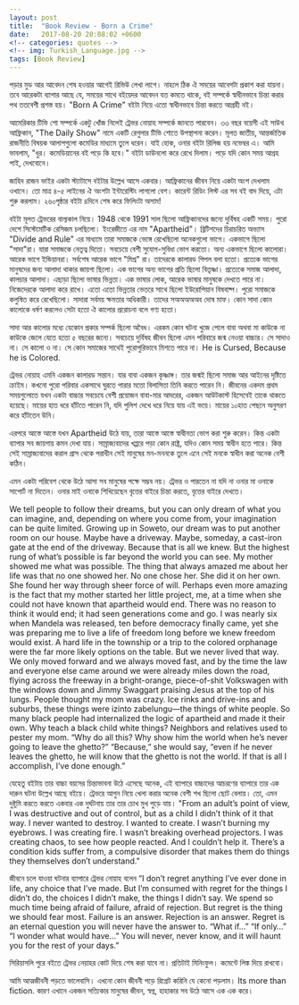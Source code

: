 ```yaml
---
layout: post
title:  "Book Review - Born a Crime"
date:   2017-08-20 20:08:02 +0600
<!-- categories: quotes -->
<!-- img: Turkish_Language.jpg -->
tags: [Book Review]
---
```



পড়ার মুড আর আবেদন শেষ হওয়ার আগেই রিভিউ লেখা লাগে। নাহলে ঠিক ঐ সময়ের আবেগটা প্রকাশ করা যায়না। তবে আরেকটা ব্যাপার আছে যে, সময়ের সাথে বইয়েদর আবেদন যত কমতে থাকে, বই সম্পর্কে স্বাধীনভাবে চিন্তা করার পথ ততবেশী প্রশস্ত হয়। "Born A Crime" বইটা নিয়ে এতো স্বাধীনভাবে চিন্তা করতে আগ্রহী নই।

আমেরিকার টিভি শো সম্পর্কে একটু খোঁজ নিলেই ট্রেভর নোয়াহ সম্পর্কে জানতে পারবেন। ৩৩ বছর বয়েসী এই সাউথ আফ্রিকান, "The Daily Show" নামে একটি রেগুলার টিভি শোতে উপস্থাপনা করেন। মূলত জাতীয়, আন্তর্জাতিক রাজনীতি বিষয়ক আলাপগুলো কমেডির মাধ্যমে তুলে ধরেন। যাই হোক, ওনার বইটা রিলিজ হয় নভেম্বর এ। আমি ভাবলাম, "ধুর। কমেডিয়ানের বই পড়ে কি হবে।" বইটা ডাউনলো করে রেখে দিলাম। পড়ে যদি কোন সময় আগ্রহ পাই, দেখবোনে।

জাহিদ রাজন ভাইর একটা স্ট্যাটাসে বইটার উল্লেখ আসে একবার। আফ্রিকানের জীবন নিয়ে একটা অংশ দেখলাম ওখানে। তো মাত্র ৪-৫ লাইনের ঐ অংশটা ইন্টারেস্টিং লাগলো বেশ। কারেন্ট রিডিং লিস্ট এর সব বই বাদ দিয়ে, এটা শুরু করলাম। ২৬০পৃষ্ঠার বইটা ৪দিনে শেষ করে ফিলিংটা অসাম!

বইটা মূলত ট্রেভরের বাল্যকাল নিয়ে। 1948 থেকে 1991 সাল ছিলো আফ্রিকানদের জন্যে দুর্বিষহ একটি সময়। পুরো দেশে সিস্টেমেটিক রেসিজম চলছিলো। ইংরেজীতে এর নাম "Apartheid"। ব্রিটিশদের চিরাচরিত অভ্যাস "Divide and Rule" এর মাধ্যমে তারা সমাজকে ভেঙ্গে রেখেছিলো অনেকগুলো ভাগে।
একভাগে ছিলো "সাদা"রা। যারা সমাজকে নেতৃত্ব দিতো। সবচেয়ে বেশী সুযোগ-সুবিধা ভোগ করতো।
অন্য একভাগে ছিলো কালোরা। আরেক ভাগে ইন্ডিয়ানরা। সর্বশেষ আরেক ভাগে "মিশ্র" রা। তাদেরকে কালারড পিপল বলা হতো।
প্রত্যেক ভাগের মানুষদের জন্য আলাদা থাকার জায়গা ছিলো। এক ভাগের অন্য ভাগের প্রতি ছিলো বিতৃষ্ণা। প্রত্যেকে সমাজ আলাদা, কালচার আলাদা।
এছাড়া ছিলো ভাষার ভিন্নতা। এক ভাষার লোক, আরেক ভাষার মানুষকে দেখতে পারে না। নিজেদেরকে আলাদা করে রাখে। এতো এতো ভিন্নতার ভেতরে সাথে ছিলো ইউরোপিয়ান বিষবাষ্প। পুরো সমাজকে কলুষিত করে রেখেছিলো। সাদারা সর্বময় ক্ষমতার অধিকারী। তাদের সঅঅঅঅঅব দোষ মাফ। কোন সাদা কোন কালোকে ধর্ষণ করলেও সেটা হতো ঐ কালোর প্ররোচনা বলে গণ্য হতো।

সাদা আর কালোর মধ্যে যেকোন প্রকার সম্পর্ক ছিলো অবৈধ। এরকম কোন ঘটনা খুজে পেলে বাবা অথবা মা কাউকে না কাউকে জেলে যেতে হতো ৫ বছরের জন্যে। সবচেয়ে দুর্বিষহ জীবন ছিলো এমন পরিবারে জন্ম নেওয়া বাচ্চার। সে সাদাও না। সে কালো ও না। সে কোন সমাজের সাথেই পুরোপুরিভাবে মিশতে পারে না। He is Cursed, Because he is Colored.

ট্রেভর নোয়াহ এমনি একজন কালারড সন্তান। যার বাবা একজন কৃষ্ণাঙ্গ। তার জন্মই ছিলো সমাজ আর আইনের দৃষ্টিতে ক্রাইম। কখনো পুরো পরিবার একসাথে ঘুরতে পারার মতো বিলাসিতা তিনি করতে পারেন নি। জীবনের একদম প্রথম সময়গুলোতে যখন একটা বাচ্চার সবচেযে বেশী প্রয়োজন বাবা-মার আদরের, একজন আউটকাস্ট হিসেবেই তাকে থাকতে হয়েছে। মায়ের হাত ধরে হাঁটতে পারেন নি, যদি পুলিশ দেখে ধরে নিয়ে যায় এই ভয়ে। মায়ের ১০হাত পেছনে অনুসরণ করে হাঁটতেন উনি।

এরপরে আস্তে আস্তে যখন Apartheid উঠে যায়, তারা আস্তে আস্তে স্বাধীনতা ভোগ করা শুরু করেন। কিন্ত একটা ব্যাপার সব জায়গায় কমন দেখা যায়। সাম্রাজ্যবাদের খপ্পরে পড়া কোন রাষ্ট্র, যদিও কোন সময় স্বাধীন হতে পারে। কিন্ত সেই সাম্রাজ্যবাদের করাল গ্রাস থেকে পরাধীন সেই মানুষের মন-মননকে তুলে এনে সেই মনকে স্বাধীন করা অনেক বেশী কঠিন।

এমন একটা পরিবেশ থেকে উঠে আসা সব মানুষের পক্ষে সম্ভব নয়। ট্রেভর ও পারতেন না যদি না ওনার মা ওনাকে সাপোর্ট না দিতেন। ওনার মাই ওনাকে শিখিয়েছেন বৃত্তের বাইরে চিন্তা করতে, বৃত্তের বাইরে দেখতে।

We tell people to follow their dreams, but you can only dream of what you can imagine, and, depending on where you come from, your imagination can be quite limited. Growing up in Soweto, our dream was to put another room on our house. Maybe have a driveway. Maybe, someday, a cast-iron gate at the end of the driveway. Because that is all we knew. But the highest rung of what’s possible is far beyond the world you can see. My mother showed me what was possible. The thing that always amazed me about her life was that no one showed her. No one chose her. She did it on her own. She found her way through sheer force of will.
Perhaps even more amazing is the fact that my mother started her little project, me, at a time when she could not have known that apartheid would end. There was no reason to think it would end; it had seen generations come and go. I was nearly six when Mandela was released, ten before democracy finally came, yet she was preparing me to live a life of freedom long before we knew freedom would exist. A hard life in the township or a trip to the colored orphanage were the far more likely options on the table. But we never lived that way. We only moved forward and we always moved fast, and by the time the law and everyone else came around we were already miles down the road, flying across the freeway in a bright-orange, piece-of-shit Volkswagen with the windows down and Jimmy Swaggart praising Jesus at the top of his lungs.
People thought my mom was crazy. Ice rinks and drive-ins and suburbs, these things were izinto zabelungu—the things of white people. So many black people had internalized the logic of apartheid and made it their own. Why teach a black child white things? Neighbors and relatives used to pester my mom. “Why do all this? Why show him the world when he’s never going to leave the ghetto?”
“Because,” she would say, “even if he never leaves the ghetto, he will know that the ghetto is not the world. If that is all I accomplish, I’ve done enough.”

যেহেতু বইটায় তার বাচ্চা বয়সের চিন্তাভাবনা উঠে এসেছে অনেক, এই ব্যাপারে বাচ্চাদের আচরণের ব্যাপারে তার এক দারুন ঘটনা উল্লেখ আছে বইয়ে। ট্রেভরে আগুন নিয়ে খেলা করার অনেক বেশী শখ ছিলো ছোট বেলায়। তো, এমন দুষ্টুমি করতে করতে একবার এক দুর্ঘটনায় তার তার চোখ মুখ পুড়ে যায়।
"From an adult’s point of view, I was destructive and out of control, but as a child I didn’t think of it that way. I never wanted to destroy. I wanted to create. I wasn’t burning my eyebrows. I was creating fire. I wasn’t breaking overhead projectors. I was creating chaos, to see how people reacted. And I couldn’t help it. There’s a condition kids suffer from, a compulsive disorder that makes them do things they themselves don’t understand."

জীবনে চলে যাওয়া ঘটনার ব্যাপারে ট্রেভর নোয়াহ বলেন
“I don’t regret anything I’ve ever done in life, any choice that I’ve made. But I’m consumed with regret for the things I didn’t do, the choices I didn’t make, the things I didn’t say. We spend so much time being afraid of failure, afraid of rejection. But regret is the thing we should fear most. Failure is an answer. Rejection is an answer. Regret is an eternal question you will never have the answer to. “What if…” “If only…” “I wonder what would have…” You will never, never know, and it will haunt you for the rest of your days.”

সিরিয়াসলি পুরে বইতে ট্রেভর নেয়াহর কোট দিয়ে শেষ করা যাবে না। প্রতিটাই মিনিংফুল। কমেন্টে লিঙ্ক দিয়ে রাখবো।

আমি আত্মজীবনী পড়তে ভালেবাসি। এখনো কোন জীবনী পড়ে রিগ্রেট করিনি যে কেনো পড়লাম। Its more than fiction. কারণ এখানে একজন সত্যিকার মানুষের জীবন, স্বপ্ন, হাহাকার সব উঠে আসে এক এক করে।